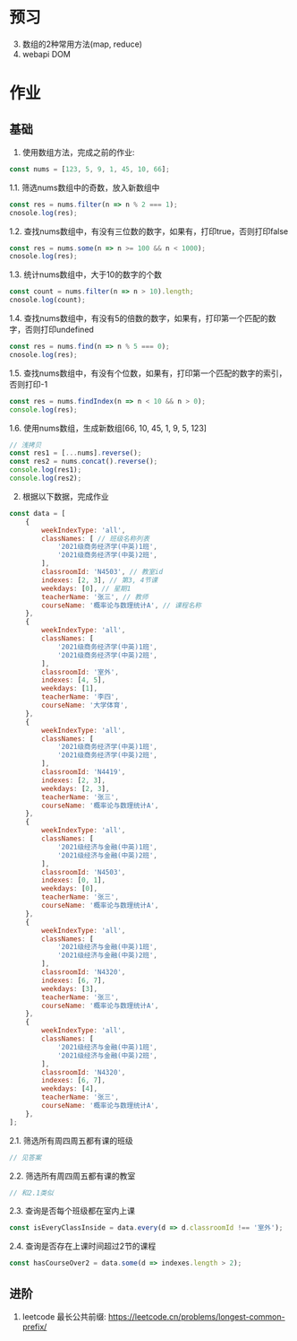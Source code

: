 # 预习
3. 数组的2种常用方法(map, reduce)
4. webapi DOM

# 作业
## 基础
1. 使用数组方法，完成之前的作业:

```js
const nums = [123, 5, 9, 1, 45, 10, 66];
```

1.1. 筛选nums数组中的奇数，放入新数组中

```js
const res = nums.filter(n => n % 2 === 1);
cnosole.log(res);
```

1.2. 查找nums数组中，有没有三位数的数字，如果有，打印true，否则打印false

```js
const res = nums.some(n => n >= 100 && n < 1000);
cnosole.log(res);
```

1.3. 统计nums数组中，大于10的数字的个数

```js
const count = nums.filter(n => n > 10).length;
cnosole.log(count);
```

1.4. 查找nums数组中，有没有5的倍数的数字，如果有，打印第一个匹配的数字，否则打印undefined 

```js
const res = nums.find(n => n % 5 === 0);
cnosole.log(res);
```

1.5. 查找nums数组中，有没有个位数，如果有，打印第一个匹配的数字的索引，否则打印-1 

```js
const res = nums.findIndex(n => n < 10 && n > 0);
console.log(res);
```

1.6. 使用nums数组，生成新数组[66, 10, 45, 1, 9, 5, 123] 

```js
// 浅拷贝
const res1 = [...nums].reverse();
const res2 = nums.concat().reverse();
console.log(res1);
console.log(res2);
```

2. 根据以下数据，完成作业

```js
const data = [
    {
        weekIndexType: 'all',
        classNames: [ // 班级名称列表
            '2021级商务经济学(中英)1班',
            '2021级商务经济学(中英)2班',
        ],
        classroomId: 'N4503', // 教室id
        indexes: [2, 3], // 第3, 4节课
        weekdays: [0], // 星期1
        teacherName: '张三', // 教师
        courseName: '概率论与数理统计A', // 课程名称
    },
    {
        weekIndexType: 'all',
        classNames: [
            '2021级商务经济学(中英)1班',
            '2021级商务经济学(中英)2班',
        ],
        classroomId: '室外',
        indexes: [4, 5],
        weekdays: [1],
        teacherName: '李四',
        courseName: '大学体育',
    },
    {
        weekIndexType: 'all',
        classNames: [
            '2021级商务经济学(中英)1班',
            '2021级商务经济学(中英)2班',
        ],
        classroomId: 'N4419',
        indexes: [2, 3],
        weekdays: [2, 3],
        teacherName: '张三',
        courseName: '概率论与数理统计A',
    },
    {
        weekIndexType: 'all',
        classNames: [
            '2021级经济与金融(中英)1班',
            '2021级经济与金融(中英)2班',
        ],
        classroomId: 'N4503',
        indexes: [0, 1],
        weekdays: [0],
        teacherName: '张三',
        courseName: '概率论与数理统计A',
    },
    {
        weekIndexType: 'all',
        classNames: [
            '2021级经济与金融(中英)1班',
            '2021级经济与金融(中英)2班',
        ],
        classroomId: 'N4320',
        indexes: [6, 7],
        weekdays: [3],
        teacherName: '张三',
        courseName: '概率论与数理统计A',
    },
    {
        weekIndexType: 'all',
        classNames: [
            '2021级经济与金融(中英)1班',
            '2021级经济与金融(中英)2班',
        ],
        classroomId: 'N4320',
        indexes: [6, 7],
        weekdays: [4],
        teacherName: '张三',
        courseName: '概率论与数理统计A',
    },
];
```

2.1. 筛选所有周四周五都有课的班级

```js
// 见答案
```

2.2. 筛选所有周四周五都有课的教室 

```js
// 和2.1类似
```

2.3. 查询是否每个班级都在室内上课 

```js
const isEveryClassInside = data.every(d => d.classroomId !== '室外');
```

2.4. 查询是否存在上课时间超过2节的课程 

```js
const hasCourseOver2 = data.some(d => indexes.length > 2);
```

## 进阶
1. leetcode 最长公共前缀: https://leetcode.cn/problems/longest-common-prefix/

